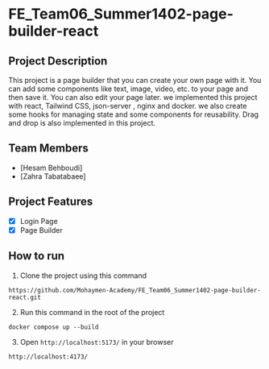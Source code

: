 # FE_Team06_Summer1402-page-builder-react

## Project Description
This project is a page builder that you can create your own page with it. You can add some components like text, image, video, etc. to your page and then save it. You can also edit your page later.
we implemented this project with react, Tailwind CSS, json-server , nginx and docker.
we also create some hooks for managing state and some components for reusability. 
Drag and drop is also implemented in this project.

## Team Members
- [Hesam Behboudi]
- [Zahra Tabatabaee]

## Project Features
- [x] Login Page
- [x] Page Builder

## How to run
1. Clone the project using this command
``` 
https://github.com/Mohaymen-Academy/FE_Team06_Summer1402-page-builder-react.git
```
2. Run this command in the root of the project
```
docker compose up --build
```
3. Open `http://localhost:5173/` in your browser
```
http://localhost:4173/
```


